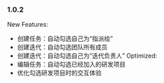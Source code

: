 ### 1.0.2
New Features:
- 创建任务：自动勾选自己为“指派给”
- 创建迭代：自动勾选团队所有成员
- 创建迭代：自动勾选自己为“迭代负责人”
Optimized:
- 编辑任务：自动勾选已经加入的研发项目
- 优化勾选研发项目时的交互体验